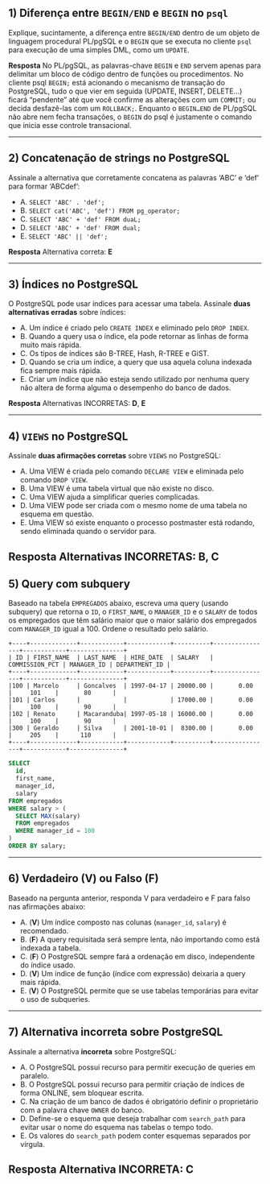 ## 1) Diferença entre `BEGIN/END` e `BEGIN` no `psql`

Explique, sucintamente, a diferença entre `BEGIN/END` dentro de um objeto de linguagem procedural PL/pgSQL e o `BEGIN` que se executa no cliente `psql` para execução de uma simples DML, como um `UPDATE`.

**Resposta**
    No PL/pgSQL, as palavras-chave `BEGIN` e `END` servem apenas para delimitar um bloco de código dentro de funções ou procedimentos.
    No cliente psql `BEGIN;`  está acionando o mecanismo de transação do PostgreSQL, tudo o que vier em seguida (UPDATE, INSERT, DELETE...) ficará “pendente” até que você confirme as alterações com um `COMMIT;` ou decida desfazê-las com um `ROLLBACK;`. Enquanto o `BEGIN…END` de PL/pgSQL não abre nem fecha transações, o `BEGIN` do psql é justamente o comando que inicia esse controle transacional.

---

## 2) Concatenação de strings no PostgreSQL

Assinale a alternativa que corretamente concatena as palavras ‘ABC’ e ‘def’ para formar ‘ABCdef’:

- A. `SELECT 'ABC' . 'def';`
- B. `SELECT cat('ABC', 'def') FROM pg_operator;`
- C. `SELECT 'ABC' + 'def' FROM duaL;`
- D. `SELECT 'ABC' + 'def' FROM dual;`
- E. `SELECT 'ABC' || 'def';`

**Resposta**
    Alternativa correta: **E**

---

## 3) Índices no PostgreSQL

O PostgreSQL pode usar índices para acessar uma tabela. Assinale **duas alternativas erradas** sobre índices:

- A. Um índice é criado pelo `CREATE INDEX` e eliminado pelo `DROP INDEX`.
- B. Quando a query usa o índice, ela pode retornar as linhas de forma muito mais rápida.
- C. Os tipos de índices são B-TREE, Hash, R-TREE e GiST.
- D. Quando se cria um índice, a query que usa aquela coluna indexada fica sempre mais rápida.
- E. Criar um índice que não esteja sendo utilizado por nenhuma query não altera de forma alguma o desempenho do banco de dados.

**Resposta**
    Alternativas INCORRETAS: **D**, **E**

---

## 4) `VIEWS` no PostgreSQL

Assinale **duas afirmações corretas** sobre `VIEWS` no PostgreSQL:

- A. Uma VIEW é criada pelo comando `DECLARE VIEW` e eliminada pelo comando `DROP VIEW`.
- B. Uma VIEW é uma tabela virtual que não existe no disco.
- C. Uma VIEW ajuda a simplificar queries complicadas.
- D. Uma VIEW pode ser criada com o mesmo nome de uma tabela no esquema em questão.
- E. Uma VIEW só existe enquanto o processo postmaster está rodando, sendo eliminada quando o servidor para.


**Resposta**
    Alternativas INCORRETAS: **B**, **C**
---

## 5) Query com subquery

Baseado na tabela `EMPREGADOS` abaixo, escreva uma query (usando subquery) que retorna o `ID`, o `FIRST_NAME`, o `MANAGER_ID` e o `SALARY` de todos os empregados que têm salário maior que o maior salário dos empregados com `MANAGER_ID` igual a 100. Ordene o resultado pelo salário.

```
+----+-------------+------------+------------+----------+----------------+------------+---------------+
| ID | FIRST_NAME  | LAST_NAME  | HIRE_DATE  | SALARY   | COMMISSION_PCT | MANAGER_ID | DEPARTMENT_ID |
+----+-------------+------------+------------+----------+----------------+------------+---------------+
|100 | Marcelo     | Goncalves  | 1997-04-17 | 20000.00 |       0.00     |     101    |       80      |
|101 | Carlos      |            |            | 17000.00 |       0.00     |     100    |       90      |
|102 | Renato      | Macaranduba| 1997-05-18 | 16000.00 |       0.00     |     100    |       90      |
|300 | Geraldo     | Silva      | 2001-10-01 |  8300.00 |       0.00     |     205    |      110      |
+----+-------------+------------+------------+----------+----------------+------------+---------------+
```
```sql
SELECT
  id,
  first_name,
  manager_id,
  salary
FROM empregados
WHERE salary > (
  SELECT MAX(salary)
  FROM empregados
  WHERE manager_id = 100
)
ORDER BY salary;
```


---

## 6) Verdadeiro (V) ou Falso (F)

Baseado na pergunta anterior, responda V para verdadeiro e F para falso nas afirmações abaixo:

- A. (**V**) Um índice composto nas colunas (`manager_id`, `salary`) é recomendado.
- B. (**F**) A query requisitada será sempre lenta, não importando como está indexada a tabela.
- C. (**F**) O PostgreSQL sempre fará a ordenação em disco, independente do índice usado.
- D. (**V**) Um índice de função (índice com expressão) deixaria a query mais rápida.
- E. (**V**) O PostgreSQL permite que se use tabelas temporárias para evitar o uso de subqueries.

---

## 7) Alternativa incorreta sobre PostgreSQL

Assinale a alternativa **incorreta** sobre PostgreSQL:

- A. O PostgreSQL possui recurso para permitir execução de queries em paralelo.
- B. O PostgreSQL possui recurso para permitir criação de índices de forma ONLINE, sem bloquear escrita.
- C. Na criação de um banco de dados é obrigatório definir o proprietário com a palavra chave `OWNER` do banco.
- D. Define-se o esquema que deseja trabalhar com `search_path` para evitar usar o nome do esquema nas tabelas o tempo todo.
- E. Os valores do `search_path` podem conter esquemas separados por vírgula.

**Resposta**
    Alternativa INCORRETA: **C**
---